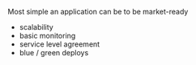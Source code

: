 Most simple an application can be to be market-ready

- scalability
- basic monitoring
- service level agreement
- blue / green deploys
